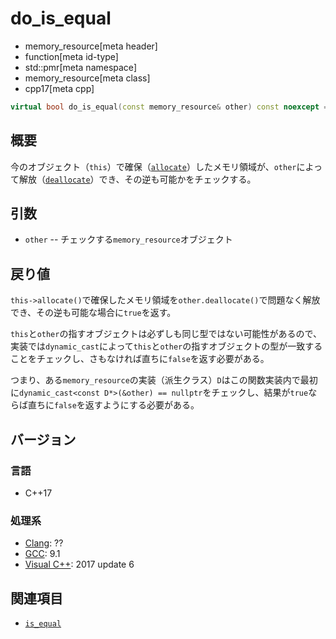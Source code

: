 # do_is_equal
* memory_resource[meta header]
* function[meta id-type]
* std::pmr[meta namespace]
* memory_resource[meta class]
* cpp17[meta cpp]

```cpp
virtual bool do_is_equal(const memory_resource& other) const noexcept = 0;
```

## 概要
今のオブジェクト（`this`）で確保（[`allocate`](allocate.md)）したメモリ領域が、`other`によって解放（[`deallocate`](deallocate.md)）でき、その逆も可能かをチェックする。

## 引数
- `other` -- チェックする`memory_resource`オブジェクト

## 戻り値
`this->allocate()`で確保したメモリ領域を`other.deallocate()`で問題なく解放でき、その逆も可能な場合に`true`を返す。

`this`と`other`の指すオブジェクトは必ずしも同じ型ではない可能性があるので、実装では`dynamic_cast`によって`this`と`other`の指すオブジェクトの型が一致することをチェックし、さもなければ直ちに`false`を返す必要がある。

つまり、ある`memory_resource`の実装（派生クラス）`D`はこの関数実装内で最初に`dynamic_cast<const D*>(&other) == nullptr`をチェックし、結果が`true`ならば直ちに`false`を返すようにする必要がある。

## バージョン
### 言語
- C++17

### 処理系
- [Clang](/implementation.md#clang): ??
- [GCC](/implementation.md#gcc): 9.1
- [Visual C++](/implementation.md#visual_cpp): 2017 update 6

## 関連項目
- [`is_equal`](is_equal.md)